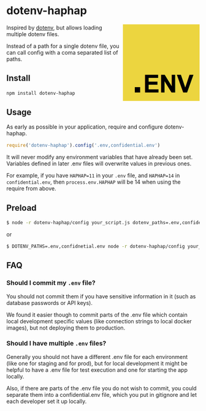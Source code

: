 # dotenv-haphap

<img src="https://raw.githubusercontent.com/motdotla/dotenv/master/dotenv.png" alt="dotenv" align="right" />

Inspired by [dotenv](https://github.com/motdotla/dotenv), but allows loading multiple dotenv files.

Instead of a path for a single dotenv file, you can call config with a coma separated list of paths.


## Install

```bash
npm install dotenv-haphap
```

## Usage

As early as possible in your application, require and configure dotenv-haphap.

```javascript
require('dotenv-haphap').config('.env,confidential.env')
```

It will never modify any environment variables that have already been set.
Variables defined in later .env files will overwrite values in previous ones.

For example, if you have `HAPHAP=11` in your `.env` file, and `HAPHAP=14` in `confidential.env`, then
`process.env.HAPHAP` will be 14 when using the require from above.


## Preload

```bash
$ node -r dotenv-haphap/config your_script.js dotenv_paths=.env,confidential.env
```

or

```bash
$ DOTENV_PATHS=.env,confidnetial.env node -r dotenv-haphap/config your_script.js
```

## FAQ

### Should I commit my `.env` file?

You should not commit them if you have sensitive information in it (such as database passwords or API keys).

We found it easier though to commit parts of the .env file which contain local development specific values
(like connection strings to local docker images), but not deploying them to production.

### Should I have multiple `.env` files?

Generally you should not have a different .env file for each environment (like one for staging and for prod), but for
local development it might be helpful to have a .env file for test execution and one for starting the app locally.

Also, if there are parts of the .env file you do not wish to commit, you could separate them into a confidential.env
file, which you put in gitignore and let each developer set it up locally.
